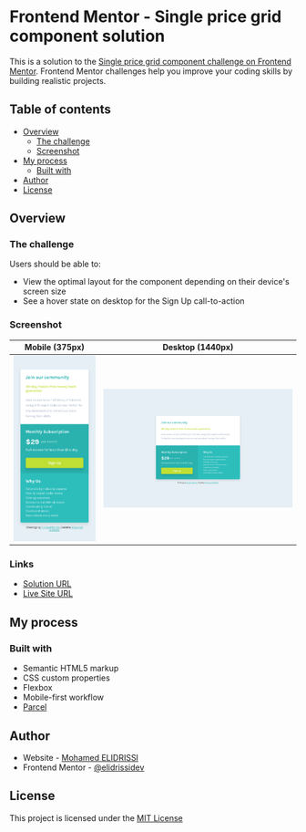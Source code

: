 # Frontend Mentor - Single price grid component solution

This is a solution to the [Single price grid component challenge on Frontend Mentor](https://www.frontendmentor.io/challenges/single-price-grid-component-5ce41129d0ff452fec5abbbc). Frontend Mentor challenges help you improve your coding skills by building realistic projects. 

## Table of contents

- [Overview](#overview)
  - [The challenge](#the-challenge)
  - [Screenshot](#screenshot)
- [My process](#my-process)
  - [Built with](#built-with)
- [Author](#author)
- [License](#license)

## Overview

### The challenge

Users should be able to:

- View the optimal layout for the component depending on their device's screen size
- See a hover state on desktop for the Sign Up call-to-action

### Screenshot

| Mobile (375px) | Desktop (1440px) |
--- | ---
| ![Mobile](./screenshot-mobile.png) | ![Desktop](./screenshot-desktop.png) |

### Links

- [Solution URL](https://www.frontendmentor.io/solutions/pure-css-with-parcel-bundler-MuYocMCWd)
- [Live Site URL](https://single-price-grid-component-elidrissidev.vercel.app/)

## My process

### Built with

- Semantic HTML5 markup
- CSS custom properties
- Flexbox
- Mobile-first workflow
- [Parcel](https://parceljs.org/)

## Author

- Website - [Mohamed ELIDRISSI](https://www.elidrissi.dev)
- Frontend Mentor - [@elidrissidev](https://www.frontendmentor.io/profile/elidrissidev)

## License

This project is licensed under the [MIT License](LICENSE.txt)
